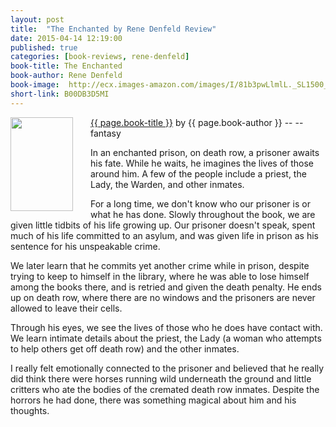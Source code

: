```yaml
---
layout: post
title:  "The Enchanted by Rene Denfeld Review"
date: 2015-04-14 12:19:00
published: true
categories: [book-reviews, rene-denfeld]
book-title: The Enchanted
book-author: Rene Denfeld
book-image:  http://ecx.images-amazon.com/images/I/81b3pwLlmlL._SL1500_.jpg
short-link: B00DB3D5MI
---
```


<img src="{{ page.book-image }}" align="left" style="width:100%; height:100%; max-width:100px; max-height:150px; padding-right:25px;" />
<a href="http://amzn.com/{{ page.short-link }}" target="_blank"> {{ page.book-title }}</a> by {{ page.book-author }} -- <i class="fa fa-star"></i><i class="fa fa-star"></i><i class="fa fa-star"></i><i class="fa fa-star"></i><i class="fa fa-star-o"></i>  -- <i class="fa fa-magic"></i> fantasy

In an enchanted prison, on death row, a prisoner awaits his fate. While he waits, he imagines the lives of those around him. A few of the people include a priest, the Lady, the Warden, and other inmates. 
<!--more-->

For a long time, we don't know who our prisoner is or what he has done. Slowly throughout the book, we are given little tidbits of his life growing up. Our prisoner doesn't speak, spent much of his life committed to an asylum, and was given life in prison as his sentence for his unspeakable crime.

We later learn that he commits yet another crime while in prison, despite trying to keep to himself in the library, where he was able to lose himself among the books there, and is retried and given the death penalty. He ends up on death row, where there are no windows and the prisoners are never allowed to leave their cells.

Through his eyes, we see the lives of those who he does have contact with. We learn intimate details about the priest, the Lady (a woman who attempts to help others get off death row) and the other inmates.

I really felt emotionally connected to the prisoner and believed that he really did think there were horses running wild underneath the ground and little critters who ate the bodies of the cremated death row inmates. Despite the horrors he had done, there was something magical about him and his thoughts. 
